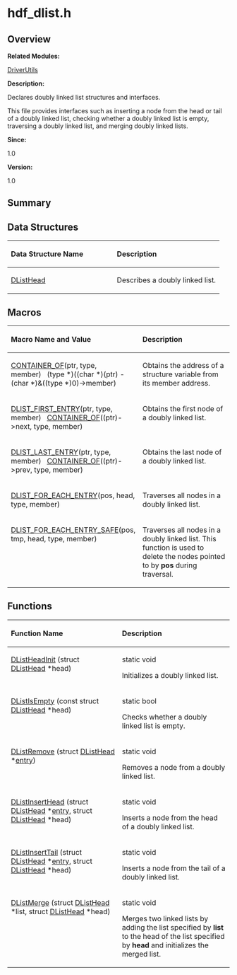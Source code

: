 # hdf\_dlist.h<a name="ZH-CN_TOPIC_0000001054598129"></a>

## **Overview**<a name="section1777330021093525"></a>

**Related Modules:**

[DriverUtils](DriverUtils.md)

**Description:**

Declares doubly linked list structures and interfaces. 

This file provides interfaces such as inserting a node from the head or tail of a doubly linked list, checking whether a doubly linked list is empty, traversing a doubly linked list, and merging doubly linked lists.

**Since:**

1.0

**Version:**

1.0

## **Summary**<a name="section1603797520093525"></a>

## Data Structures<a name="nested-classes"></a>

<a name="table594772025093525"></a>
<table><thead align="left"><tr id="row1795130341093525"><th class="cellrowborder" valign="top" width="50%" id="mcps1.1.3.1.1"><p id="p273314010093525"><a name="p273314010093525"></a><a name="p273314010093525"></a>Data Structure Name</p>
</th>
<th class="cellrowborder" valign="top" width="50%" id="mcps1.1.3.1.2"><p id="p1966313255093525"><a name="p1966313255093525"></a><a name="p1966313255093525"></a>Description</p>
</th>
</tr>
</thead>
<tbody><tr id="row314899233093525"><td class="cellrowborder" valign="top" width="50%" headers="mcps1.1.3.1.1 "><p id="p719682891093525"><a name="p719682891093525"></a><a name="p719682891093525"></a><a href="DListHead.md">DListHead</a></p>
</td>
<td class="cellrowborder" valign="top" width="50%" headers="mcps1.1.3.1.2 "><p id="p620613612093525"><a name="p620613612093525"></a><a name="p620613612093525"></a>Describes a doubly linked list. </p>
</td>
</tr>
</tbody>
</table>

## Macros<a name="define-members"></a>

<a name="table1725118547093525"></a>
<table><thead align="left"><tr id="row409133100093525"><th class="cellrowborder" valign="top" width="50%" id="mcps1.1.3.1.1"><p id="p742788656093525"><a name="p742788656093525"></a><a name="p742788656093525"></a>Macro Name and Value</p>
</th>
<th class="cellrowborder" valign="top" width="50%" id="mcps1.1.3.1.2"><p id="p2004211073093525"><a name="p2004211073093525"></a><a name="p2004211073093525"></a>Description</p>
</th>
</tr>
</thead>
<tbody><tr id="row58794638093525"><td class="cellrowborder" valign="top" width="50%" headers="mcps1.1.3.1.1 "><p id="p1121001417093525"><a name="p1121001417093525"></a><a name="p1121001417093525"></a><a href="DriverUtils.md#ga818b9cca761fe7bc18e4e417da772976">CONTAINER_OF</a>(ptr, type, member)&nbsp;&nbsp;&nbsp;(type *)((char *)(ptr) - (char *)&amp;((type *)0)-&gt;member)</p>
</td>
<td class="cellrowborder" valign="top" width="50%" headers="mcps1.1.3.1.2 "><p id="p414044942093525"><a name="p414044942093525"></a><a name="p414044942093525"></a>Obtains the address of a structure variable from its member address. </p>
</td>
</tr>
<tr id="row2135548278093525"><td class="cellrowborder" valign="top" width="50%" headers="mcps1.1.3.1.1 "><p id="p771717145093525"><a name="p771717145093525"></a><a name="p771717145093525"></a><a href="DriverUtils.md#ga203de9c01fefc8bbbae746685794cfcc">DLIST_FIRST_ENTRY</a>(ptr, type, member)&nbsp;&nbsp;&nbsp;<a href="DriverUtils.md#ga818b9cca761fe7bc18e4e417da772976">CONTAINER_OF</a>((ptr)-&gt;next, type, member)</p>
</td>
<td class="cellrowborder" valign="top" width="50%" headers="mcps1.1.3.1.2 "><p id="p2083637811093525"><a name="p2083637811093525"></a><a name="p2083637811093525"></a>Obtains the first node of a doubly linked list. </p>
</td>
</tr>
<tr id="row651339917093525"><td class="cellrowborder" valign="top" width="50%" headers="mcps1.1.3.1.1 "><p id="p1682067201093525"><a name="p1682067201093525"></a><a name="p1682067201093525"></a><a href="DriverUtils.md#ga25ac08cc864bd59050f7e2ca77df1f23">DLIST_LAST_ENTRY</a>(ptr, type, member)&nbsp;&nbsp;&nbsp;<a href="DriverUtils.md#ga818b9cca761fe7bc18e4e417da772976">CONTAINER_OF</a>((ptr)-&gt;prev, type, member)</p>
</td>
<td class="cellrowborder" valign="top" width="50%" headers="mcps1.1.3.1.2 "><p id="p264969147093525"><a name="p264969147093525"></a><a name="p264969147093525"></a>Obtains the last node of a doubly linked list. </p>
</td>
</tr>
<tr id="row645071681093525"><td class="cellrowborder" valign="top" width="50%" headers="mcps1.1.3.1.1 "><p id="p644103866093525"><a name="p644103866093525"></a><a name="p644103866093525"></a><a href="DriverUtils.md#ga2b53b2bcf35b8cfb32e429cacbcc0a8d">DLIST_FOR_EACH_ENTRY</a>(pos, head, type, member)</p>
</td>
<td class="cellrowborder" valign="top" width="50%" headers="mcps1.1.3.1.2 "><p id="p1766382038093525"><a name="p1766382038093525"></a><a name="p1766382038093525"></a>Traverses all nodes in a doubly linked list. </p>
</td>
</tr>
<tr id="row359502300093525"><td class="cellrowborder" valign="top" width="50%" headers="mcps1.1.3.1.1 "><p id="p927320317093525"><a name="p927320317093525"></a><a name="p927320317093525"></a><a href="DriverUtils.md#ga8e6f49c1fed85c031f29e8acce377ea0">DLIST_FOR_EACH_ENTRY_SAFE</a>(pos, tmp, head, type, member)</p>
</td>
<td class="cellrowborder" valign="top" width="50%" headers="mcps1.1.3.1.2 "><p id="p1735748325093525"><a name="p1735748325093525"></a><a name="p1735748325093525"></a>Traverses all nodes in a doubly linked list. This function is used to delete the nodes pointed to by <strong id="b639898956093525"><a name="b639898956093525"></a><a name="b639898956093525"></a>pos</strong> during traversal. </p>
</td>
</tr>
</tbody>
</table>

## Functions<a name="func-members"></a>

<a name="table1507708443093525"></a>
<table><thead align="left"><tr id="row1574035122093525"><th class="cellrowborder" valign="top" width="50%" id="mcps1.1.3.1.1"><p id="p2079108354093525"><a name="p2079108354093525"></a><a name="p2079108354093525"></a>Function Name</p>
</th>
<th class="cellrowborder" valign="top" width="50%" id="mcps1.1.3.1.2"><p id="p153035194093525"><a name="p153035194093525"></a><a name="p153035194093525"></a>Description</p>
</th>
</tr>
</thead>
<tbody><tr id="row2139944503093525"><td class="cellrowborder" valign="top" width="50%" headers="mcps1.1.3.1.1 "><p id="p807267951093525"><a name="p807267951093525"></a><a name="p807267951093525"></a><a href="DriverUtils.md#ga0a86a18ad591f485663834799dd38dea">DListHeadInit</a> (struct <a href="DListHead.md">DListHead</a> *head)</p>
</td>
<td class="cellrowborder" valign="top" width="50%" headers="mcps1.1.3.1.2 "><p id="p1579739705093525"><a name="p1579739705093525"></a><a name="p1579739705093525"></a>static void&nbsp;</p>
<p id="p1858585932093525"><a name="p1858585932093525"></a><a name="p1858585932093525"></a>Initializes a doubly linked list. </p>
</td>
</tr>
<tr id="row159452861093525"><td class="cellrowborder" valign="top" width="50%" headers="mcps1.1.3.1.1 "><p id="p763163010093525"><a name="p763163010093525"></a><a name="p763163010093525"></a><a href="DriverUtils.md#ga9b4053294ad63f0bdacb4841a14ba208">DListIsEmpty</a> (const struct <a href="DListHead.md">DListHead</a> *head)</p>
</td>
<td class="cellrowborder" valign="top" width="50%" headers="mcps1.1.3.1.2 "><p id="p1072069472093525"><a name="p1072069472093525"></a><a name="p1072069472093525"></a>static bool&nbsp;</p>
<p id="p983248949093525"><a name="p983248949093525"></a><a name="p983248949093525"></a>Checks whether a doubly linked list is empty. </p>
</td>
</tr>
<tr id="row582086299093525"><td class="cellrowborder" valign="top" width="50%" headers="mcps1.1.3.1.1 "><p id="p900129574093525"><a name="p900129574093525"></a><a name="p900129574093525"></a><a href="DriverUtils.md#ga42d23fa1f55097bae91664c5e4a78e1e">DListRemove</a> (struct <a href="DListHead.md">DListHead</a> *<a href="entry.md">entry</a>)</p>
</td>
<td class="cellrowborder" valign="top" width="50%" headers="mcps1.1.3.1.2 "><p id="p2141683691093525"><a name="p2141683691093525"></a><a name="p2141683691093525"></a>static void&nbsp;</p>
<p id="p1905526652093525"><a name="p1905526652093525"></a><a name="p1905526652093525"></a>Removes a node from a doubly linked list. </p>
</td>
</tr>
<tr id="row613979785093525"><td class="cellrowborder" valign="top" width="50%" headers="mcps1.1.3.1.1 "><p id="p80994046093525"><a name="p80994046093525"></a><a name="p80994046093525"></a><a href="DriverUtils.md#ga60e796c868630dd403ef4fdcc60c12e8">DListInsertHead</a> (struct <a href="DListHead.md">DListHead</a> *<a href="entry.md">entry</a>, struct <a href="DListHead.md">DListHead</a> *head)</p>
</td>
<td class="cellrowborder" valign="top" width="50%" headers="mcps1.1.3.1.2 "><p id="p1432833718093525"><a name="p1432833718093525"></a><a name="p1432833718093525"></a>static void&nbsp;</p>
<p id="p1567899504093525"><a name="p1567899504093525"></a><a name="p1567899504093525"></a>Inserts a node from the head of a doubly linked list. </p>
</td>
</tr>
<tr id="row1316007257093525"><td class="cellrowborder" valign="top" width="50%" headers="mcps1.1.3.1.1 "><p id="p1549634535093525"><a name="p1549634535093525"></a><a name="p1549634535093525"></a><a href="DriverUtils.md#gaa1d386162f8f6401fe8ac6d70d237517">DListInsertTail</a> (struct <a href="DListHead.md">DListHead</a> *<a href="entry.md">entry</a>, struct <a href="DListHead.md">DListHead</a> *head)</p>
</td>
<td class="cellrowborder" valign="top" width="50%" headers="mcps1.1.3.1.2 "><p id="p728671666093525"><a name="p728671666093525"></a><a name="p728671666093525"></a>static void&nbsp;</p>
<p id="p745282989093525"><a name="p745282989093525"></a><a name="p745282989093525"></a>Inserts a node from the tail of a doubly linked list. </p>
</td>
</tr>
<tr id="row38912050093525"><td class="cellrowborder" valign="top" width="50%" headers="mcps1.1.3.1.1 "><p id="p352243086093525"><a name="p352243086093525"></a><a name="p352243086093525"></a><a href="DriverUtils.md#gac4acad10a7c49cc4b2d773aedbfa1e11">DListMerge</a> (struct <a href="DListHead.md">DListHead</a> *list, struct <a href="DListHead.md">DListHead</a> *head)</p>
</td>
<td class="cellrowborder" valign="top" width="50%" headers="mcps1.1.3.1.2 "><p id="p2032731145093525"><a name="p2032731145093525"></a><a name="p2032731145093525"></a>static void&nbsp;</p>
<p id="p1529085925093525"><a name="p1529085925093525"></a><a name="p1529085925093525"></a>Merges two linked lists by adding the list specified by <strong id="b841936601093525"><a name="b841936601093525"></a><a name="b841936601093525"></a>list</strong> to the head of the list specified by <strong id="b842556862093525"><a name="b842556862093525"></a><a name="b842556862093525"></a>head</strong> and initializes the merged list. </p>
</td>
</tr>
</tbody>
</table>

